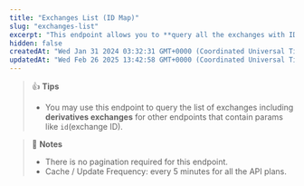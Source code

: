 ```yaml
---
title: "Exchanges List (ID Map)"
slug: "exchanges-list"
excerpt: "This endpoint allows you to **query all the exchanges with ID and name**"
hidden: false
createdAt: "Wed Jan 31 2024 03:32:31 GMT+0000 (Coordinated Universal Time)"
updatedAt: "Wed Feb 26 2025 13:42:58 GMT+0000 (Coordinated Universal Time)"
---
```

> 👍 **Tips**
> 
> - You may use this endpoint to query the list of exchanges including **derivatives exchanges** for other endpoints that contain params like `id`(exchange ID).

> 📘 **Notes**
> 
> - There is no pagination required for this endpoint.
> - Cache / Update Frequency:  every 5 minutes for all the API plans.

